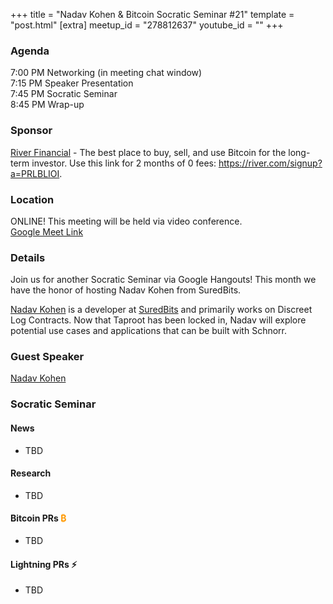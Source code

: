+++
title = "Nadav Kohen & Bitcoin Socratic Seminar #21"
template = "post.html"
[extra]
meetup_id = "278812637"
youtube_id = ""
+++

### Agenda  

7:00 PM Networking (in meeting chat window)  
7:15 PM Speaker Presentation  
7:45 PM Socratic Seminar  
8:45 PM Wrap-up  

### Sponsor  

[River Financial](https://river.com/) - The best place to buy, sell, and use Bitcoin for the 
long-term investor. Use this link for 2 months of 0 fees: <https://river.com/signup?a=PRLBLIOI>.

 ### Location  

ONLINE! This meeting will be held via video conference.  
[Google Meet Link](https://meet.google.com/tdz-bkpi-obs)

### Details  

Join us for another Socratic Seminar via Google Hangouts! This month we have the honor of hosting Nadav Kohen from SuredBits.

[Nadav Kohen] is a developer at [SuredBits] and primarily works on Discreet Log Contracts. Now that 
Taproot has been locked in, Nadav will explore potential use cases and applications that can be 
built with Schnorr.

### Guest Speaker

[Nadav Kohen]

[Nadav Kohen]: https://twitter.com/nadav_kohen
[SuredBits]: https://twitter.com/Suredbits

### Socratic Seminar

#### News

- TBD

#### Research  

- TBD

#### Bitcoin PRs <font color="#FF9900">₿</font>  

- TBD

#### Lightning PRs ⚡ 

- TBD
